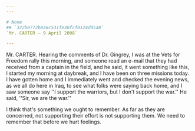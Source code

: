 ```yaml
---
---

# None
## `322b0772b8a6c531fe30fcf0124dd5a0`
`Mr. CARTER — 9 April 2008`

---
```



Mr. CARTER. Hearing the comments of Dr. Gingrey, I was at the Vets 
for Freedom rally this morning, and someone read an e-mail that they 
had received from a captain in the field, and he said, it went 
something like this, I started my morning at daybreak, and I have been 
on three missions today. I have gotten home and I immediately went and 
checked the evening news, as we all do here in Iraq, to see what folks 
were saying back home, and I saw someone say ''I support the warriors, 
but I don't support the war.'' He said, ''Sir, we are the war.''


I think that's something we ought to remember. As far as they are 
concerned, not supporting their effort is not supporting them. We need 
to remember that before we hurt feelings.
